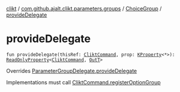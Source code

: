 [clikt](../../index.md) / [com.github.ajalt.clikt.parameters.groups](../index.md) / [ChoiceGroup](index.md) / [provideDelegate](./provide-delegate.md)

# provideDelegate

`fun provideDelegate(thisRef: `[`CliktCommand`](../../com.github.ajalt.clikt.core/-clikt-command/index.md)`, prop: `[`KProperty`](https://kotlinlang.org/api/latest/jvm/stdlib/kotlin.reflect/-k-property/index.html)`<*>): `[`ReadOnlyProperty`](https://kotlinlang.org/api/latest/jvm/stdlib/kotlin.properties/-read-only-property/index.html)`<`[`CliktCommand`](../../com.github.ajalt.clikt.core/-clikt-command/index.md)`, `[`OutT`](index.md#OutT)`>`

Overrides [ParameterGroupDelegate.provideDelegate](../-parameter-group-delegate/provide-delegate.md)

Implementations must call [CliktCommand.registerOptionGroup](../../com.github.ajalt.clikt.core/-clikt-command/register-option-group.md)

